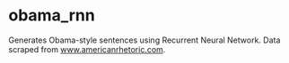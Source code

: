 # obama_rnn
Generates Obama-style sentences using Recurrent Neural Network. Data scraped from www.americanrhetoric.com.
